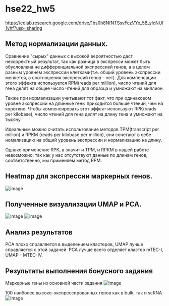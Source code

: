 # hse22_hw5

https://colab.research.google.com/drive/1bs0h8NfNTSsvFczVYo_5B_ylcNUf1vhf?usp=sharing

## Метод нормализации данных.
Сравнение "сырых" данных с высокой вероятностью даст некорректный результат, так как разница в экспресси может быть обусловлена не дифференциальной экспрессией генов, а в целом разным уровнем экспрессии клетками(т.е. общий уровень экспрессии меняется, а соотношения экспрессий генов - нет). Для компенсации этого эффекта используется RPM(reads per million), число чтений для гена делят на общее число чтений для образца и умножают на миллион.

Также при нормализации учитывают тот факт, что при одинаковом уровне экспрессии на длинные гены приходится больше чтений, чем на короткие. Чтобы компенсировать этот эффект используют RPK(reads per kilobase), число чтений для гена делят на длину гена и умножают на тысячу.

Идеальным можно считать использование методов TPM(transcript per million) и RPKM (reads per kilobase per million), они сочетают в себе номализацию на общий уровень экспрессии и нормализацию на длину.

Однако применение RPK, а значит и TPM, и RPKM в нашей работе невозможно, так как у нас отсутствуют данные по длинам генов, соответственно, мы применяем метод RPM.

## Heatmap для экспрессии маркерных генов.
![image](https://user-images.githubusercontent.com/114621114/206863350-45359804-65f1-4403-9261-82f5a626c8d8.png)

## Полученные визуализации UMAP и PCA.
![image](https://user-images.githubusercontent.com/114621114/206863390-343ae7e7-2367-4b46-9114-78a1d0af78eb.png)
![image](https://user-images.githubusercontent.com/114621114/206863398-3cf8d023-e318-4002-a699-65547ccf8319.png)

## Анализ результатов
PCA плохо справляется в выделением кластеров, UMAP лучше справляется с этой задачей. PCA лучше всего отделяет кластер mTEC-I, UMAP - MTEC-IV.

## Результаты выполнения бонусного задания
Маркерные гены из основной части задания
![image](https://user-images.githubusercontent.com/114621114/208314442-5df9b987-b1a8-4352-b517-2b0834738aad.png)

100 наиболее высоко-экспрессированных генов как в bulk, так и scRNA
![image](https://user-images.githubusercontent.com/114621114/208314481-2d08baf8-74b9-485e-92a3-a6c3f632aea3.png)
